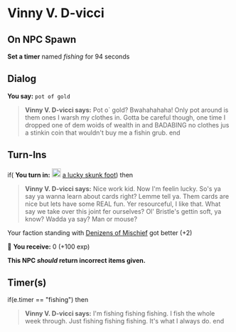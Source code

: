 # Vinny V. D-vicci


## On NPC Spawn

**Set a timer** named *fishing* for 94 seconds


## Dialog

**You say:** `pot of gold`



>**Vinny V. D-vicci says:** Pot o\` gold? Bwahahahaha! Only pot around is them ones I warsh my clothes in. Gotta be careful though, one time I dropped one of dem woids of wealth in and BADABING no clothes jus a stinkin coin that wouldn't buy me a fishin grub.
end



## Turn-Ins





if( **You turn in:** <img style="background:url(/static/icons/blank_slot.gif);width:20px;height:20px;" src="/static/icons/item_743.png" alt="" /> <a
                                href="/item/6876" data-url="6876" class="tooltip-link link">a lucky skunk foot</a>) then


>**Vinny V. D-vicci says:** Nice work kid. Now I'm feelin lucky. So's ya say ya wanna learn about cards right? Lemme tell ya. Them cards are nice but lets have some REAL fun. Yer resourceful, I like that. What say we take over this joint fer ourselves? Ol' Bristle's gettin soft, ya know? Wadda ya say? Man or mouse?


Your faction standing with [Denizens of Mischief](/faction/437) got better (<span class='text-success'>+2</span>)


 &#127873; **You receive:** 0 (+100 exp)

 

**This NPC *should* return incorrect items given.**



## Timer(s)

if(e.timer == "fishing") then


>**Vinny V. D-vicci says:** I'm fishing fishing fishing. I fish the whole week through. Just fishing fishing fishing. It's what I always do.
end
